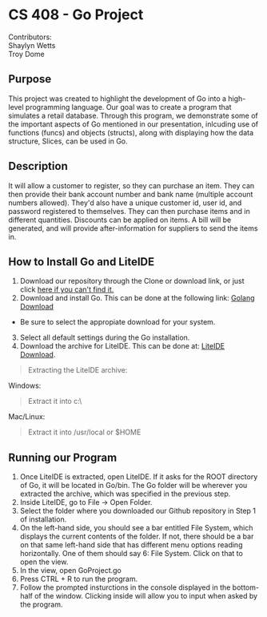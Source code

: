 # CS 408 - Go Project
Contributors:   
Shaylyn Wetts   
Troy Dome   

## Purpose   
This project was created to highlight the development of Go into a high-level programming language. Our goal was to create a program that simulates a retail database. Through this program, we demonstrate some of the important aspects of Go mentioned in our presentation, inlcuding use of functions (funcs) and objects (structs), along with displaying how the data structure, Slices, can be used in Go.   
   
## Description   
It will allow a customer to register, so they can purchase an item. They can then provide their bank account number and bank name (multiple account numbers allowed). They'd also have a unique customer id, user id, and password registered to themselves. They can then purchase items and in different quantities. Discounts can be applied on items. A bill will be generated, and will provide after-information for suppliers to send the items in.   

## How to Install Go and LiteIDE   
1. Download our repository through the Clone or download link, or just click [here if you can't find it.](https://github.com/tddome/GoProject/archive/master.zip)   
2. Download and install Go. This can be done at the following link: [Golang Download](https://golang.org/dl/)   
  * Be sure to select the appropiate download for your system.   
3. Select all default settings during the Go installation.       
4. Download the archive for LiteIDE. This can be done at: [LiteIDE Download](https://sourceforge.net/projects/liteide/files/).   

> Extracting the LiteIDE archive:

Windows:   

> Extract it into c:\

Mac/Linux:   

> Extract it into /usr/local or $HOME   

## Running our Program   
1. Once LiteIDE is extracted, open LiteIDE. If it asks for the ROOT directory of Go, it will be located in Go/bin. The Go folder will be wherever you extracted the archive, which was specified in the previous step.   
2. Inside LiteIDE, go to File -> Open Folder.   
3. Select the folder where you downloaded our Github repository in Step 1 of installation.   
8. On the left-hand side, you should see a bar entitled File System, which displays the current contents of the folder. If not, there should be a bar on that same left-hand side that has different menu options reading horizontally. One of them should say 6: File System. Click on that to open the view.   
9. In the view, open GoProject.go   
10. Press CTRL + R to run the program.   
11. Follow the prompted insturctions in the console displayed in the bottom-half of the window. Clicking inside will allow you to input when asked by the program.